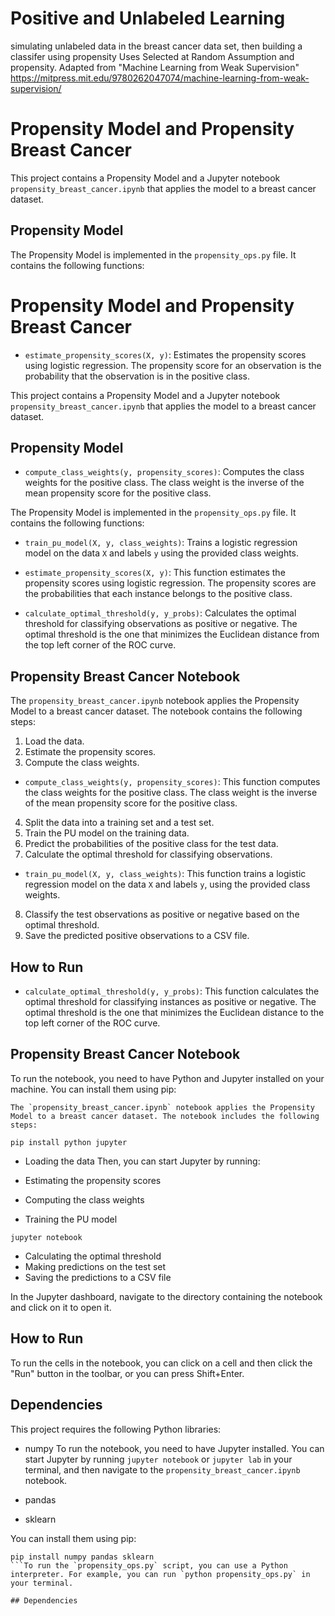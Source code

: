 # Positive and Unlabeled Learning
simulating unlabeled data in the breast cancer data set, then building a classifer using propensity
Uses Selected at Random Assumption and propensity. Adapted from "Machine Learning from Weak Supervision" https://mitpress.mit.edu/9780262047074/machine-learning-from-weak-supervision/


# Propensity Model and Propensity Breast Cancer

This project contains a Propensity Model and a Jupyter notebook `propensity_breast_cancer.ipynb` that applies the model to a breast cancer dataset.

## Propensity Model

The Propensity Model is implemented in the `propensity_ops.py` file. It contains the following functions:

# Propensity Model and Propensity Breast Cancer

- `estimate_propensity_scores(X, y)`: Estimates the propensity scores using logistic regression. The propensity score for an observation is the probability that the observation is in the positive class.

This project contains a Propensity Model and a Jupyter notebook `propensity_breast_cancer.ipynb` that applies the model to a breast cancer dataset.

## Propensity Model

- `compute_class_weights(y, propensity_scores)`: Computes the class weights for the positive class. The class weight is the inverse of the mean propensity score for the positive class.

The Propensity Model is implemented in the `propensity_ops.py` file. It contains the following functions:

- `train_pu_model(X, y, class_weights)`: Trains a logistic regression model on the data `X` and labels `y` using the provided class weights.

- `estimate_propensity_scores(X, y)`: This function estimates the propensity scores using logistic regression. The propensity scores are the probabilities that each instance belongs to the positive class.

- `calculate_optimal_threshold(y, y_probs)`: Calculates the optimal threshold for classifying observations as positive or negative. The optimal threshold is the one that minimizes the Euclidean distance from the top left corner of the ROC curve.

## Propensity Breast Cancer Notebook

The `propensity_breast_cancer.ipynb` notebook applies the Propensity Model to a breast cancer dataset. The notebook contains the following steps:

1. Load the data.
2. Estimate the propensity scores.
3. Compute the class weights.
- `compute_class_weights(y, propensity_scores)`: This function computes the class weights for the positive class. The class weight is the inverse of the mean propensity score for the positive class.

4. Split the data into a training set and a test set.
5. Train the PU model on the training data.
6. Predict the probabilities of the positive class for the test data.
7. Calculate the optimal threshold for classifying observations.
- `train_pu_model(X, y, class_weights)`: This function trains a logistic regression model on the data `X` and labels `y`, using the provided class weights.

8. Classify the test observations as positive or negative based on the optimal threshold.
9. Save the predicted positive observations to a CSV file.

## How to Run

- `calculate_optimal_threshold(y, y_probs)`: This function calculates the optimal threshold for classifying instances as positive or negative. The optimal threshold is the one that minimizes the Euclidean distance to the top left corner of the ROC curve.

## Propensity Breast Cancer Notebook

To run the notebook, you need to have Python and Jupyter installed on your machine. You can install them using pip:

```
The `propensity_breast_cancer.ipynb` notebook applies the Propensity Model to a breast cancer dataset. The notebook includes the following steps:

pip install python jupyter
```

- Loading the data
Then, you can start Jupyter by running:

- Estimating the propensity scores
- Computing the class weights
- Training the PU model
```
jupyter notebook
```

- Calculating the optimal threshold
- Making predictions on the test set
- Saving the predictions to a CSV file

In the Jupyter dashboard, navigate to the directory containing the notebook and click on it to open it.

## How to Run

To run the cells in the notebook, you can click on a cell and then click the "Run" button in the toolbar, or you can press Shift+Enter.

## Dependencies

This project requires the following Python libraries:

- numpy
To run the notebook, you need to have Jupyter installed. You can start Jupyter by running `jupyter notebook` or `jupyter lab` in your terminal, and then navigate to the `propensity_breast_cancer.ipynb` notebook.

- pandas
- sklearn

You can install them using pip:

```
pip install numpy pandas sklearn
```To run the `propensity_ops.py` script, you can use a Python interpreter. For example, you can run `python propensity_ops.py` in your terminal.

## Dependencies

